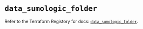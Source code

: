 # `data_sumologic_folder`

Refer to the Terraform Registory for docs: [`data_sumologic_folder`](https://www.terraform.io/docs/providers/sumologic/d/folder).
